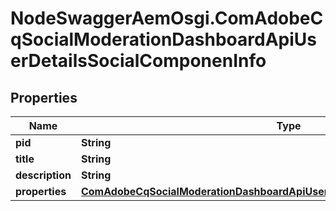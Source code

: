 # NodeSwaggerAemOsgi.ComAdobeCqSocialModerationDashboardApiUserDetailsSocialComponenInfo

## Properties
Name | Type | Description | Notes
------------ | ------------- | ------------- | -------------
**pid** | **String** |  | [optional] 
**title** | **String** |  | [optional] 
**description** | **String** |  | [optional] 
**properties** | [**ComAdobeCqSocialModerationDashboardApiUserDetailsSocialComponenProperties**](ComAdobeCqSocialModerationDashboardApiUserDetailsSocialComponenProperties.md) |  | [optional] 


